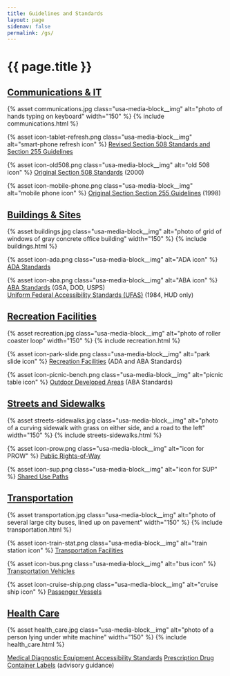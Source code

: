 ```yaml
---
title: Guidelines and Standards
layout: page
sidenav: false
permalink: /gs/
---
```


# {{ page.title }}

## [Communications & IT](..)

{% asset communications.jpg class="usa-media-block__img" alt="photo of hands typing on keyboard" width="150" %}
{% include communications.html %}

{% asset icon-tablet-refresh.png class="usa-media-block__img" alt="smart-phone refresh icon" %}
[Revised Section 508 Standards and Section 255 Guidelines](..)

{% asset icon-old508.png class="usa-media-block__img" alt="old 508 icon" %}
[Original Section 508 Standards](..) (2000)

{% asset icon-mobile-phone.png class="usa-media-block__img" alt="mobile phone icon" %}
[Original Section Section 255 Guidelines](..) (1998)

## [Buildings & Sites](..)

{% asset buildings.jpg class="usa-media-block__img" alt="photo of grid of windows of gray concrete office building" width="150" %}
{% include buildings.html %}

{% asset icon-ada.png class="usa-media-block__img" alt="ADA icon" %}
[ADA Standards](..)

{% asset icon-aba.png class="usa-media-block__img" alt="ABA icon" %}
[ABA Standards](..) (GSA, DOD, USPS)  
[Uniform Federal Accessibility Standards (UFAS)](..) (1984, HUD only)

## [Recreation Facilities](..)

{% asset recreation.jpg class="usa-media-block__img" alt="photo of roller coaster loop" width="150" %}
{% include recreation.html %}

{% asset icon-park-slide.png class="usa-media-block__img" alt="park slide icon" %}
[Recreation Facilities](..) (ADA and ABA Standards)

{% asset icon-picnic-bench.png class="usa-media-block__img" alt="picnic table icon" %}
[Outdoor Developed Areas](..) (ABA Standards)

## [Streets and Sidewalks](..)

{% asset streets-sidewalks.jpg class="usa-media-block__img" alt="photo of a curving sidewalk with grass on either side, and a road to the left" width="150" %}
{% include streets-sidewalks.html %}

{% asset icon-prow.png class="usa-media-block__img" alt="icon for PROW" %}
[Public Rights-of-Way](..)

{% asset icon-sup.png class="usa-media-block__img" alt="icon for SUP" %}
[Shared Use Paths](..)

## [Transportation](..)

{% asset transportation.jpg class="usa-media-block__img" alt="photo of several large city buses, lined up on pavement" width="150" %}
{% include transportation.html %}

{% asset icon-train-stat.png class="usa-media-block__img" alt="train station icon" %}
[Transportation Facilities](..) 

{% asset icon-bus.png class="usa-media-block__img" alt="bus icon" %}
[Transportation Vehicles](..)

{% asset icon-cruise-ship.png class="usa-media-block__img" alt="cruise ship icon" %}
[Passenger Vessels](..)

## [Health Care](..)

{% asset health_care.jpg class="usa-media-block__img" alt="photo of a person lying under white machine"  width="150" %}
{% include health_care.html %}

[Medical Diagnostic Equipment Accessibility Standards](..)
[Prescription Drug Container Labels](..) (advisory guidance)
